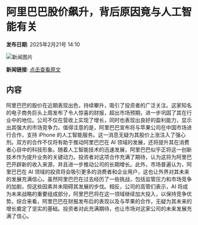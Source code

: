 # 阿里巴巴股价飙升，背后原因竟与人工智能有关

**发布日期**: 2025年2月21号 14:10

![新闻图片](https://pic.chinaz.com/picmap/201811151614000705_34.jpg)

**新闻链接**: [点击查看原文](https://www.aibase.com/zh/news/15596)

## 内容

阿里巴巴的股价在近期表现出色，持续攀升，吸引了投资者的广泛关注。这家知名的电子商务巨头上周发布了令人惊喜的财报，超出市场预期，进一步巩固了其在行业中的地位。公司不仅在营收上实现了增长，同时也表现出良好的盈利能力，显示出其强大的市场竞争力。值得注意的是，阿里巴巴宣布将与苹果公司在中国市场进行合作，支持 iPhone 的人工智能服务。这一消息无疑为其股价上涨注入了强心剂。双方的合作不仅将有助于推动阿里巴巴在 AI 领域的发展，还将提升其在消费者心目中的科技形象。随着人工智能技术的迅速发展，阿里巴巴似乎正将这一创新技术作为提升业务的关键动力。投资者对这项合作充满了期待，认为这将为阿里巴巴开辟新的收入来源，并且进一步推动公司的长期增长。此外，市场普遍认为，阿里巴巴在 AI 领域的投资将会吸引更多的消费者和企业用户，这也让外界对其未来的发展充满信心。虽然阿里巴巴在过去经历了一些挑战，包括监管压力和市场竞争的加剧，但这些因素并未阻碍其发展的步伐。相反，公司的高管们表示，AI 将成为未来战略的重要组成部分，阿里巴巴将在这一领域继续加大投入，以保持竞争优势。综合来看，阿里巴巴在财报发布后的表现以及与苹果的合作，无疑为其未来的增长奠定了坚实的基础。投资者对此充满期待，也让市场对这家公司的未来发展充满了信心。
